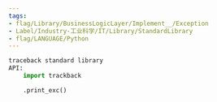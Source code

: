 ```yaml
---
tags:
- flag/Library/BusinessLogicLayer/Implement__/Exception
- Label/Industry-工业科学/IT/Library/StandardLibrary
- flag/LANGUAGE/Python
---
```


```python
traceback standard library
API:
    import trackback

    .print_exc()


```
